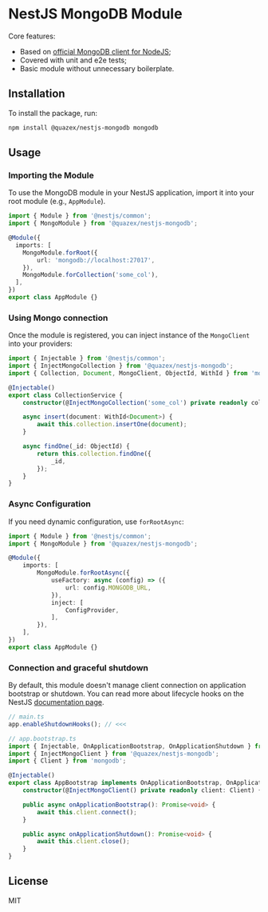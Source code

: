 # NestJS MongoDB Module

Core features:

- Based on [official MongoDB client for NodeJS](https://github.com/mongodb/node-mongodb-native);
- Covered with unit and e2e tests;
- Basic module without unnecessary boilerplate.

## Installation

To install the package, run:

```sh
npm install @quazex/nestjs-mongodb mongodb
```

## Usage

### Importing the Module

To use the MongoDB module in your NestJS application, import it into your root module (e.g., `AppModule`).

```typescript
import { Module } from '@nestjs/common';
import { MongoModule } from '@quazex/nestjs-mongodb';

@Module({
  imports: [
    MongoModule.forRoot({
        url: 'mongodb://localhost:27017',
    }),
    MongoModule.forCollection('some_col'),
  ],
})
export class AppModule {}
```

### Using Mongo connection

Once the module is registered, you can inject instance of the `MongoClient` into your providers:

```typescript
import { Injectable } from '@nestjs/common';
import { InjectMongoCollection } from '@quazex/nestjs-mongodb';
import { Collection, Document, MongoClient, ObjectId, WithId } from 'mongodb';

@Injectable()
export class CollectionService {
    constructor(@InjectMongoCollection('some_col') private readonly collection: Collection) {}

    async insert(document: WithId<Document>) {
        await this.collection.insertOne(document);
    }

    async findOne(_id: ObjectId) {
        return this.collection.findOne({
            _id,
        });
    }
}
```

### Async Configuration

If you need dynamic configuration, use `forRootAsync`:

```typescript
import { Module } from '@nestjs/common';
import { MongoModule } from '@quazex/nestjs-mongodb';

@Module({
    imports: [
        MongoModule.forRootAsync({
            useFactory: async (config) => ({
                url: config.MONGODB_URL,
            }),
            inject: [
                ConfigProvider,
            ],
        }),
    ],
})
export class AppModule {}
```

### Connection and graceful shutdown

By default, this module doesn't manage client connection on application bootstrap or shutdown. You can read more about lifecycle hooks on the NestJS [documentation page](https://docs.nestjs.com/fundamentals/lifecycle-events#application-shutdown). 

```typescript
// main.ts
app.enableShutdownHooks(); // <<<
```

```typescript
// app.bootstrap.ts
import { Injectable, OnApplicationBootstrap, OnApplicationShutdown } from '@nestjs/common';
import { InjectMongoClient } from '@quazex/nestjs-mongodb';
import { Client } from 'mongodb';

@Injectable()
export class AppBootstrap implements OnApplicationBootstrap, OnApplicationShutdown {
    constructor(@InjectMongoClient() private readonly client: Client) {}

    public async onApplicationBootstrap(): Promise<void> {
        await this.client.connect();
    }

    public async onApplicationShutdown(): Promise<void> {
        await this.client.close();
    }
}
```

## License

MIT


